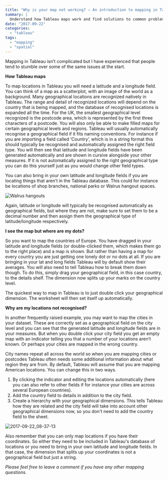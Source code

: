 ```yaml
---
title: "Why is your map not working? – An introduction to mapping in Tableau"
summary: |
  Understand how Tableau maps work and find solutions to common problems. 
date: "2017-09-22"
categories: 
  - "tableau"
tags: 
  - "mapping"
  - "spatial"
---
```


Mapping in Tableau isn’t complicated but I have experienced that people tend to stumble over some of the same issues at the start.

**How Tableau maps**

To map locations in Tableau you will need a latitude and a longitude field. You can think of a map as a scatterplot, with an image of the world as a background. Many geographical locations are recognized natively in Tableau. The range and detail of recognized locations will depend on the country that is being mapped, and the database of recognised locations is expanded all the time. For the UK, the smallest geographical level recognized is the postcode area, which is represented by the first three characters of a postcode. You will also only be able to make filled maps for certain geographical levels and regions. Tableau will usually automatically recognise a geographical field if it fits naming conventions. For instance if you are importing a field called ‘Country’, which is in a string format this should typically be recognised and automatically assigned the right field type. You will then see that latitude and longitude fields have been generated automatically and are shown in cursive alongside your other measures. If it is not automatically assigned to the right geographical type you can do this yourself just as you would change other field types.

You can also bring in your own latitude and longitude fields if you are locating things that aren’t in the Tableau database. This could for instance be locations of shop branches, national parks or Walrus hangout spaces.

![Walrus hangouts](https://nalediholly.files.wordpress.com/2017/09/walrus-hangouts.jpg)

Again, latitude or longitude will typically be recognised automatically as geographical fields, but where they are not, make sure to set them to be a decimal number and then assign them the geographical type of latitude/longitude respectively.

**I see the map but where are my dots?**

So you want to map the countries of Europe. You have dragged in your latitude and longitude fields (or double-clicked them, which makes them go to the right place) and a map is shown. But rather than having a map for every country you are just getting one lonely dot or no dots at all. If you are bringing in your lat and long fields Tableau will by default show their averages. You will also need to tell Tableau how to break them down though. To do this, simply drag your geographical field, in this case country, to the details shelf. The dimension now splits up your marks on the country level.

The quickest way to map in Tableau is to just double click your geographical dimension. The worksheet will then set itself up automatically.

**Why are my locations not recognised?**

In another frequently raised example, you may want to map the cities in your dataset. These are correctly set as a geographical field on the city level and you can see that the generated latitude and longitude fields are in your measures. But when you double click your city field you get an empty map with an indicator telling you that a number of your locations aren’t known. Or perhaps your cities are mapped in the wrong country.

City names repeat all across the world so when you are mapping cities or postcodes Tableau often needs some additional information about what region they are from. By default, Tableau will assume that you are mapping American locations. You can change this in two ways.

1. By clicking the indicator and editing the locations automatically (here you can also refer to other fields if for instance your cities are across several European countries).
2. Add the country field to details in addition to the city field.
3. Create a hierarchy with your geographical dimensions. This tells Tableau how they are related and the city field will take into account other geographical dimensions now, so you don't need to add the country field to the sheet.

![2017-09-22_08-37-13](https://nalediholly.files.wordpress.com/2017/09/2017-09-22_08-37-13.gif)

Also remember that you can only map locations if you have their coordinates. So either they need to be included in Tableau's database of locations or you need to bring in your own latitude and longitude fields. In that case, the dimension that splits up your coordinates is not a geographical field but just a string.

_Please feel free to leave a comment if you have any other mapping questions._
